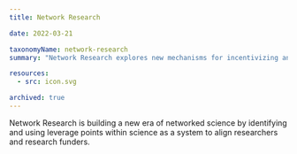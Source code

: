 ```yaml
---
title: Network Research

date: 2022-03-21

taxonomyName: network-research
summary: "Network Research explores new mechanisms for incentivizing and supporting public goods creation in the areas of science and technology."

resources:
  - src: icon.svg

archived: true
---
```


 Network Research is building a new era of networked science by identifying and using leverage points within science as a system to align researchers and research funders. 
